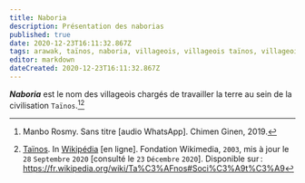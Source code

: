 ```yaml
---
title: Naboria
description: Présentation des naborias
published: true
date: 2020-12-23T16:11:32.867Z
tags: arawak, taïnos, naboria, villageois, villageois taïnos, villageois arawak, caraïbes, antilles, villageois des antilles, villageois de la caraïbe, agriculture, agriculteur, agricultrice, cultivateur, cultivatrice
editor: markdown
dateCreated: 2020-12-23T16:11:32.867Z
---
```


***Naboria*** est le nom des villageois chargés de travailler la terre au sein de la civilisation `Taïnos`.[^1][^3]

[^1]: Manbo Rosmy. Sans titre [audio WhatsApp]. Chimen Ginen, 2019.

[^3]: [Taïnos](https://fr.wikipedia.org/wiki/Ta%C3%AFnos#Soci%C3%A9t%C3%A9). In [Wikipédia](https://wikipedia.org) [en ligne]. Fondation Wikimedia, `2003`, mis à jour le `28` `Septembre` `2020` [consulté le `23` `Décembre` `2020`]. Disponible sur : https://fr.wikipedia.org/wiki/Ta%C3%AFnos#Soci%C3%A9t%C3%A9